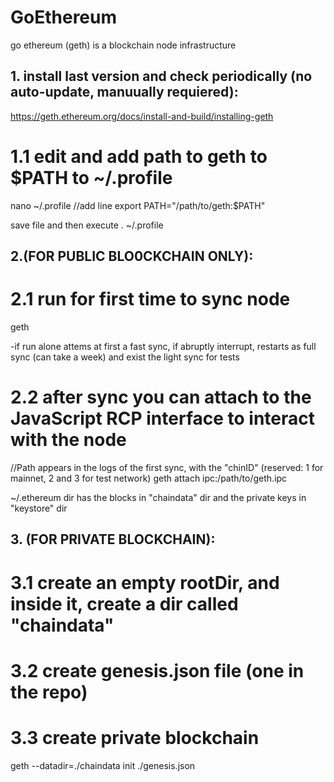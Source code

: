 # GoEthereum

go ethereum (geth) is a blockchain node infrastructure

## 1. install last version and check periodically (no auto-update, manuually requiered): 

https://geth.ethereum.org/docs/install-and-build/installing-geth


# 1.1 edit and add path to geth to $PATH to ~/.profile

nano ~/.profile
//add line
export PATH="/path/to/geth:$PATH"

save file and then execute
. ~/.profile

## 2.(FOR PUBLIC BLO0CKCHAIN ONLY):

# 2.1 run for first time to sync node
geth

-if run alone attems at first a fast sync, if abruptly interrupt, restarts as full sync (can take a week) and exist the light sync for tests

# 2.2 after sync you can attach to the JavaScript RCP interface to interact with the node

//Path appears in the logs of the first sync, with the "chinID" (reserved: 1 for mainnet, 2 and 3 for test network)
geth attach ipc:/path/to/geth.ipc   

~/.ethereum dir has the blocks in "chaindata" dir and the private keys in "keystore" dir

## 3. (FOR PRIVATE BLOCKCHAIN):

# 3.1 create an empty rootDir, and inside it, create a dir called "chaindata"

# 3.2 create genesis.json file (one in the repo)

# 3.3 create private blockchain

geth --datadir=./chaindata init ./genesis.json
